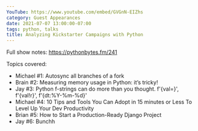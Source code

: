 ```yaml
---
YouTube: https://www.youtube.com/embed/GVGnN-EIZhs
category: Guest Appearances
date: 2021-07-07 13:00:00-07:00
tags: python, talks
title: Analyzing Kickstarter Campaigns with Python
---
```


Full show notes: https://pythonbytes.fm/241

Topics covered:
* Michael #1: Autosync all branches of a fork
* Brain #2: Measuring memory usage in Python: it’s tricky!
* Jay #3: Python f-strings can do more than you thought. f'{val=}', f'{val!r}', f'{dt:%Y-%m-%d}'
* Michael #4: 10 Tips and Tools You Can Adopt in 15 minutes or Less To Level Up Your Dev Productivity
* Brian #5: How to Start a Production-Ready Django Project
* Jay #6: Bunchh